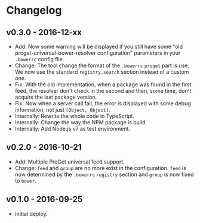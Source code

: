 # Changelog

## v0.3.0 - 2016-12-xx

- Add: Now some warning will be displayed if you still have some "old proget-universal-bower-resolver configuration" parameters in your `.bowerrc` config file.
- Change: The tool change the format of the `.bowerrc` `proget` part is use. We now use the standard `registry.search` section instead of a custom one.
- Fix: With the old implementation, when a package was found in the first feed, the resolver don't check in the second and then, some time, don't acquire the last package version.
- Fix: Now when a server call fail, the error is displayed with some debug information, not just `[Object, Object]`.
- Internally: Rewrite the whole code in TypeScript.
- Internally: Change the way the NPM package is build.
- Internally: Add Node.js v7 as test environment.

## v0.2.0 - 2016-10-21

- Add: Multiple ProGet universal feed support.
- Change: `feed` and `group` are no more exist in the configuration. `feed` is now determined by the `.bowerrc` `registry` section and `group` is now fixed to `bower`.

## v0.1.0 - 2016-09-25

- Initial deploy.
